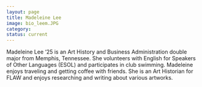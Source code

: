 ```yaml
---
layout: page
title: Madeleine Lee
image: bio_leem.JPG
category:
status: current
---
```

Madeleine Lee ‘25 is an Art History and Business Administration double major from Memphis, Tennessee. She volunteers with English for Speakers of Other Languages (ESOL) and participates in club swimming. Madeleine enjoys traveling and getting coffee with friends. She is an Art Historian for FLAW and enjoys researching and writing about various artworks.
